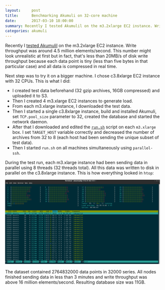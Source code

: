 ```yaml
---
layout:     post
title:      Benchmarking Akumuli on 32-core machine
date:       2017-03-10 18:00:00
summary: Recently I tested Akumulil on the m3.2xlarge EC2 instance. Write throughput was ...
categories: akumuli
---
```


Recently I [tested Akumulil](http://akumuli.org/akumuli/2017/02/13/benchmark/) on the m3.2xlarge EC2 instance. Write throughput was around 4.5 million elements/second. This number might look unrealistic at first but in fact, that's less than 20MB/s of disk write throughput because each data point is tiny (less than five bytes in that particular case) and all data is compressed in real time.

Next step was to try it on a bigger machine. I chose c3.8xlarge EC2 instance with 32 CPUs. This is what I did:

- I created test data beforehand (32 gzip archives, 16GB compressed) and uploaded it to S3.
- Then I created 4 m3.xlarge EC2 instances to generate load.
- From each m3.xlarge instance, I downloaded the test data.
- Then I started a single c3.8xlarge instance, build and installed Akumuli, set `TCP.pool_size` parameter to 32, created the database and started the network daemon.
- After that I downloaded and edited the [`run.sh`](https://github.com/akumuli/test_input_generator/blob/master/run.sh) script on each `m3.xlarge` box. I set `TARGET_HOST` variable correctly and decreased the number of archives from 32 to 8 (each host had been sending the unique subset of test data).
- Then I started `run.sh` on all machines simultaneously using `parallel-ssh`.

During the test run, each m3.xlarge instance had been sending data in parallel using 8 threads (32 threads total).  All this data was written to disk in parallel on the c3.8xlarge instance. This is how everything looked in `htop`:

![c3.8xlarge htop](/images/32corerun.png)

The dataset contained 2764832000 data points in 32000 series.
All nodes finished sending data in less than 3 minutes and write throughput was above 16 million elements/second. Resulting database size was 11GB.
